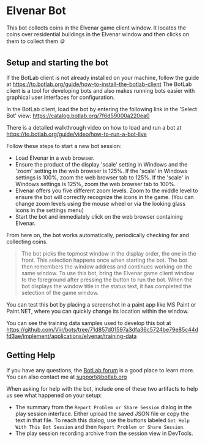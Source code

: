 # Elvenar Bot

This bot collects coins in the Elvenar game client window.
It locates the coins over residential buildings in the Elvenar window and then clicks on them to collect them 🪙

## Setup and starting the bot

If the BotLab client is not already installed on your machine, follow the guide at <https://to.botlab.org/guide/how-to-install-the-botlab-client>
The BotLab client is a tool for developing bots and also makes running bots easier with graphical user interfaces for configuration.

In the BotLab client, load the bot by entering the following link in the 'Select Bot' view:
<https://catalog.botlab.org/7f6d59000a220ea0>

There is a detailed walkthrough video on how to load and run a bot at <https://to.botlab.org/guide/video/how-to-run-a-bot-live>

Follow these steps to start a new bot session:

+ Load Elvenar in a web browser.
+ Ensure the product of the display 'scale' setting in Windows and the 'zoom' setting in the web browser is 125%. If the 'scale' in Windows settings is 100%, zoom the web browser tab to 125%. If the 'scale' in Windows settings is 125%, zoom the web browser tab to 100%.
+ Elvenar offers you five different zoom levels. Zoom to the middle level to ensure the bot will correctly recognize the icons in the game. (You can change zoom levels using the mouse wheel or via the looking glass icons in the settings menu)
+ Start the bot and immediately click on the web browser containing Elvenar.

From here on, the bot works automatically, periodically checking for and collecting coins.

> The bot picks the topmost window in the display order, the one in the front. This selection happens once when starting the bot. The bot then remembers the window address and continues working on the same window.
> To use this bot, bring the Elvenar game client window to the foreground after pressing the button to run the bot. When the bot displays the window title in the status text, it has completed the selection of the game window.

You can test this bot by placing a screenshot in a paint app like MS Paint or Paint.NET, where you can quickly change its location within the window.

You can see the training data samples used to develop this bot at <https://github.com/Viir/bots/tree/71d857d01597a3dfa36c5724be79e85c44dfd3ae/implement/applications/elvenar/training-data>

## Getting Help

If you have any questions, the [BotLab forum](https://forum.botlab.org) is a good place to learn more. You can also contact me at [support@botlab.org](mailto:support@botlab.org?subject=Tribal%20Wars%202%20Farmbot%20-%20your%20issue%20here)

When asking for help with the bot, include one of these two artifacts to help us see what happened on your setup:

+ The summary from the `Report Problem or Share Session` dialog in the play session interface. Either upload the saved JSON file or copy the text in that file. To reach this dialog, use the buttons labeled `Get Help With This Bot Session` and then `Report Problem or Share Session`.
+ The play session recording archive from the session view in DevTools.
